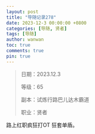 ```yaml
---
layout: post
title: "导随记录278"
date: 2023-12-3 00:00:00 +0800
categories: [导随, 贤者]
tags: [导随]
author: wanwan
toc: true
comments: true
pin: true
---
```

> 日期：2023.12.3
>
> 等级：65
>
> 副本：试炼行路巴儿达木霸道
>
> 职业：贤者

路上红职疯狂打OT 狂套单盾。